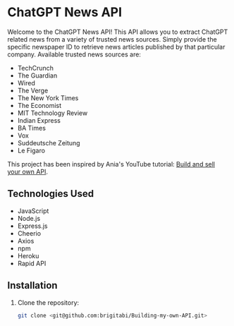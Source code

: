 # ChatGPT News API

Welcome to the ChatGPT News API! This API allows you to extract ChatGPT related news from a variety of trusted news sources. Simply provide the specific newspaper ID to retrieve news articles published by that particular company. Available trusted news sources are: 
- TechCrunch
- The Guardian
- Wired
- The Verge
- The New York Times
- The Economist
- MIT Technology Review
- Indian Express
- BA Times
- Vox
- Suddeutsche Zeitung
- Le Figaro

This project has been inspired by Ania's YouTube tutorial: [Build and sell your own API](https://www.youtube.com/watch?v=GK4Pl-GmPHk&t=2). 

## Technologies Used

- JavaScript
- Node.js
- Express.js
- Cheerio
- Axios
- npm
- Heroku
- Rapid API

## Installation

1. Clone the repository:
   ```bash
   git clone <git@github.com:brigitabi/Building-my-own-API.git>
